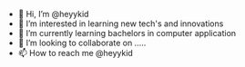 - 👋 Hi, I’m @heyykid
- 👀 I’m interested in learning new tech's and innovations
- 🌱 I’m currently learning bachelors in computer application
- 💞️ I’m looking to collaborate on .....
- 📫 How to reach me @heyykid 

<!---
heyykid/heyykid is a ✨ special ✨ repository because its `README.md` (this file) appears on your GitHub profile.
You can click the Preview link to take a look at your changes.
--->
